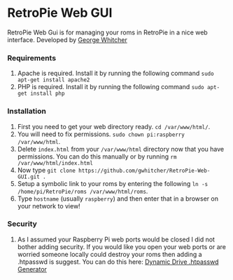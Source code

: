 # RetroPie Web GUI

RetroPie Web Gui is for managing your roms in RetroPie in a nice web interface.  Developed by [George Whitcher](http://georgewhitcher.com)

### Requirements

1. Apache is required.  Install it by running the following command `sudo apt-get install apache2`
1. PHP is required.  Install it by running the following command `sudo apt-get install php`

### Installation
1. First you need to get your web directory ready. `cd /var/www/html/`.  
1. You will need to fix permissions. `sudo chown pi:raspberry /var/www/html`.
1. Delete `index.html` from your `/var/www/html` directory now that you have permissions.  You can do this manually or by running `rm /var/www/html/index.html`
1. Now type `git clone https://github.com/gwhitcher/RetroPie-Web-GUI.git .`
1. Setup a symbolic link to your roms by entering the following `ln -s /home/pi/RetroPie/roms /var/www/html/roms`.
1. Type `hostname` (usually `raspberry`) and then enter that in a browser on your network to view!

### Security
1. As I assumed your Raspberry Pi web ports would be closed I did not bother adding security.  If you would like you open your web ports or are worried someone locally could destroy your roms then adding a .htpasswd is suggest. You can do this here: [Dynamic Drive .htpasswd Generator](http://tools.dynamicdrive.com/password/)